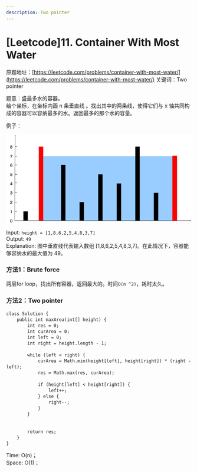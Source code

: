 ```yaml
---
description: Two pointer
---
```


# \[Leetcode\]11. Container With Most Water

原题地址：[https://leetcode.com/problems/container-with-most-water/](https://leetcode.com/problems/container-with-most-water/) 关键词：Two pointer

题意：盛最多水的容器。  
给个坐标，在坐标内画 n 条垂直线 。找出其中的两条线，使得它们与 x 轴共同构成的容器可以容纳最多的水。返回最多的那个水的容量。

例子：

![](../.gitbook/assets/question_11.jpg)

Input: `height = [1,8,6,2,5,4,8,3,7]`   
Output: `49`   
Explanation: 图中垂直线代表输入数组 \[1,8,6,2,5,4,8,3,7\]。在此情况下，容器能够容纳水的最大值为 49。



### 方法1：Brute force

两层for loop，找出所有容器，返回最大的。时间`O(n ^2)`，耗时太久。



### 方法2：Two pointer



```text
class Solution {
    public int maxArea(int[] height) {
        int res = 0;
        int curArea = 0;
        int left = 0;
        int right = height.length - 1;
        
        while (left < right) {
            curArea = Math.min(height[left], height[right]) * (right - left);
            res = Math.max(res, curArea);
            
            if (height[left] < height[right]) {
                left++;
            } else {
                right--;
            }
        }
        
        
        return res;
    }
}
```

Time: O\(n\)；  
Space: O\(1\)；







